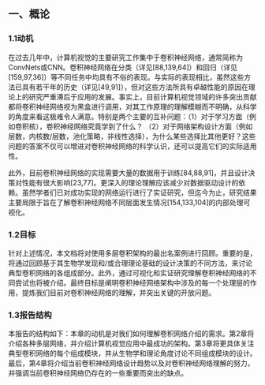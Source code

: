 ## 一、概论

### 1.1动机

在过去几年中，计算机视觉的主要研究工作集中于卷积神经网络，通常简称为ConvNets或CNN。卷积神经网络在分类（详见[88,139,64]）和回归（详见[159,97,36]）等不同任务中均具有不俗的表现。与实际的表现相比，虽然这些方法已具有若干年的历史（详见[49,91]），但对这些方法所具有卓越性能的原因在理论上的研究严重滞后于应用的发展。事实上，目前计算机视觉领域的许多突出贡献都将卷积神经网络视为黑盒进行调用，对其工作原理的理解模糊而不明确，从科学的角度来看这极难令人满意。特别是两个主要的互补问题：（1）对于学习方面（例如卷积核），卷积神经网络究竟学到了什么？ （2）对于网络架构设计方面（例如层数，内核数/层数，池化策略，非线性选择），为什么某些选择比其他更好？这些问题的答案不仅可以增进对卷积神经网络的科学认识，还可以提高它们的实际适用性。

此外，目前卷积神经网络的实现需要大量的数据用于训练[84,88,91]，并且设计决策对性能有很大影响[23,77]。更深入的理论理解应该减少对数据驱动设计的依赖。虽然学者们已对成功实现的网络运行进行了实证研究，但迄今为止，研究结果主要局限于旨在了解卷积神经网络不同层面发生情况[154,133,104]的内部处理可视化。

### 1.2目标

针对上述情况，本文档将对使用多层卷积架构的最出名案例进行回顾。重要的是，将通过回顾基于其生物学发现和/或合理理论基础的设计决策的不同方法，来讨论典型卷积网络的各组成部分。此外，通过可视化和实证研究理解卷积神经网络的不同尝试也将被介绍。最终目标是阐明卷积神经网络架构中涉及的每一个处理层的作用，提炼我们目前对卷积神经网络的理解，并突出关键的开放问题。

### 1.3报告结构

本报告的结构如下：本章的动机是对我们如何理解卷积网络介绍的需求。第2章将介绍各种多层网络，并介绍计算机视觉应用中最成功的架构。第3章将更具体关注典型卷积网络的每个组成模块，并从生物学和理论角度讨论不同组成模块的设计。最后，第4章将介绍当前卷积神经网络设计趋势以及对卷积神经网络理解的努力，并强调当前卷积神经网络仍存在的一些重要而突出的缺点。
